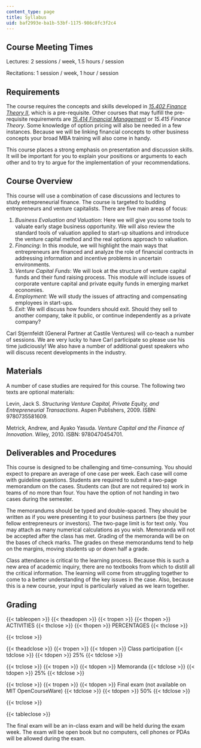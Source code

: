 ```yaml
---
content_type: page
title: Syllabus
uid: baf2993e-ba1b-53bf-1175-986c8fc3f2c4
---
```


Course Meeting Times
--------------------

Lectures: 2 sessions / week, 1.5 hours / session

Recitations: 1 session / week, 1 hour / session

Requirements
------------

The course requires the concepts and skills developed in [_15.402 Finance Theory II_](/courses/15-402-finance-theory-ii-spring-2003), which is a pre-requisite. Other courses that may fulfill the pre-requisite requirements are [_15.414 Financial Management_](/courses/15-414-financial-management-summer-2003) or _15.415 Finance Theory_. Some knowledge of option pricing will also be needed in a few instances. Because we will be linking financial concepts to other business concepts your broad MBA training will also come in handy.

This course places a strong emphasis on presentation and discussion skills. It will be important for you to explain your positions or arguments to each other and to try to argue for the implementation of your recommendations.

Course Overview
---------------

This course will use a combination of case discussions and lectures to study entrepreneurial finance. The course is targeted to budding entrepreneurs and venture capitalists. There are five main areas of focus:

1.  _Business Evaluation and Valuation_: Here we will give you some tools to valuate early stage business opportunity. We will also review the standard tools of valuation applied to start-up situations and introduce the venture capital method and the real options approach to valuation.
2.  _Financing_: In this module, we will highlight the main ways that entrepreneurs are financed and analyze the role of financial contracts in addressing information and incentive problems in uncertain environments.
3.  _Venture Capital Funds_: We will look at the structure of venture capital funds and their fund raising process. This module will include issues of corporate venture capital and private equity funds in emerging market economies.
4.  _Employment_: We will study the issues of attracting and compensating employees in start-ups.
5.  _Exit_: We will discuss how founders should exit. Should they sell to another company, take it public, or continue independently as a private company?

Carl Stjernfeldt (General Partner at Castile Ventures) will co-teach a number of sessions. We are very lucky to have Carl participate so please use his time judiciously! We also have a number of additional guest speakers who will discuss recent developments in the industry.

Materials
---------

A number of case studies are required for this course. The following two texts are optional materials:

Levin, Jack S. _Structuring Venture Capital, Private Equity, and Entrepreneurial Transactions_. Aspen Publishers, 2009. ISBN: 9780735581609.

Metrick, Andrew, and Ayako Yasuda. _Venture Capital and the Finance of Innovation_. Wiley, 2010. ISBN: 9780470454701.

Deliverables and Procedures
---------------------------

This course is designed to be challenging and time-consuming. You should expect to prepare an average of one case per week. Each case will come with guideline questions. Students are required to submit a two-page memorandum on the cases. Students can (but are not required to) work in teams of no more than four. You have the option of not handing in two cases during the semester.

The memorandums should be typed and double-spaced. They should be written as if you were presenting it to your business partners (be they your fellow entrepreneurs or investors). The two-page limit is for text only. You may attach as many numerical calculations as you wish. Memoranda will not be accepted after the class has met. Grading of the memoranda will be on the bases of check marks. The grades on these memorandums tend to help on the margins, moving students up or down half a grade.

Class attendance is critical to the learning process. Because this is such a new area of academic inquiry, there are no textbooks from which to distill all the critical information. The learning will come from struggling together to come to a better understanding of the key issues in the case. Also, because this is a new course, your input is particularly valued as we learn together.

Grading
-------

{{< tableopen >}}
{{< theadopen >}}
{{< tropen >}}
{{< thopen >}}
ACTIVITIES
{{< thclose >}}
{{< thopen >}}
PERCENTAGES
{{< thclose >}}

{{< trclose >}}

{{< theadclose >}}
{{< tropen >}}
{{< tdopen >}}
Class participation
{{< tdclose >}}
{{< tdopen >}}
25%
{{< tdclose >}}

{{< trclose >}}
{{< tropen >}}
{{< tdopen >}}
Memoranda
{{< tdclose >}}
{{< tdopen >}}
25%
{{< tdclose >}}

{{< trclose >}}
{{< tropen >}}
{{< tdopen >}}
Final exam (not available on MIT OpenCourseWare)
{{< tdclose >}}
{{< tdopen >}}
50%
{{< tdclose >}}

{{< trclose >}}

{{< tableclose >}}

The final exam will be an in-class exam and will be held during the exam week. The exam will be open book but no computers, cell phones or PDAs will be allowed during the exam.